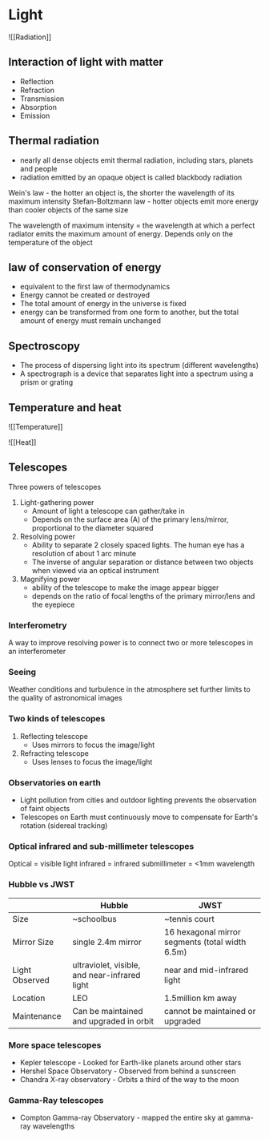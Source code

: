# Light

![[Radiation]]

## Interaction of light with matter
- Reflection
- Refraction
- Transmission
- Absorption
- Emission

## Thermal radiation
- nearly all dense objects emit thermal radiation, including stars, planets and people
- radiation emitted by an opaque object is called blackbody radiation

Wein's law - the hotter an object is, the shorter the wavelength of its maximum intensity
Stefan-Boltzmann law - hotter objects emit more energy than cooler objects of the same size

The wavelength of maximum intensity = the wavelength at which a perfect radiator emits the maximum amount of energy. Depends only on the temperature of the object

## law of conservation of energy
- equivalent to the first law of thermodynamics
- Energy cannot be created or destroyed
- The total amount of energy in the universe is fixed
- energy can be transformed from one form to another, but the total amount of energy must remain unchanged

## Spectroscopy
- The process of dispersing light into its spectrum (different wavelengths)
- A spectrograph is a device that separates light into a spectrum using a prism or grating

## Temperature and heat
![[Temperature]]

![[Heat]]
## Telescopes
Three powers of telescopes
1. Light-gathering power
	- Amount of light a telescope can gather/take in
	- Depends on the surface area (A) of the primary lens/mirror, proportional to the diameter squared
2. Resolving power
	- Ability to separate 2 closely spaced lights. The human eye has a resolution of about 1 arc minute
	- The inverse of angular separation or distance between two objects when viewed via an optical instrument
3. Magnifying power
	- ability of the telescope to make the image appear bigger
	- depends on the ratio of focal lengths of the primary mirror/lens and the eyepiece
### Interferometry
A way to improve resolving power is to connect two or more telescopes in an interferometer
### Seeing
Weather conditions and turbulence in the atmosphere set further limits to the quality of astronomical images

### Two kinds of telescopes
1. Reflecting telescope
	- Uses mirrors to focus the image/light
2. Refracting telescope
	- Uses lenses to focus the image/light

### Observatories on earth
- Light pollution from cities and outdoor lighting prevents the observation of faint objects
- Telescopes on Earth must continuously move to compensate for Earth's rotation (sidereal tracking)

### Optical infrared and sub-millimeter telescopes
Optical = visible light
infrared = infrared
submillimeter = <1mm wavelength

### Hubble vs JWST
|                | Hubble                                        | JWST                                            |
| -------------- | --------------------------------------------- | ----------------------------------------------- |
| Size           | ~schoolbus                                    | ~tennis court                                   |
| Mirror Size    | single 2.4m mirror                            | 16 hexagonal mirror segments (total width 6.5m) |
| Light Observed | ultraviolet, visible, and near-infrared light | near and mid-infrared light                     |
| Location       | LEO                                           | 1.5million km away                              |
| Maintenance    | Can be maintained and upgraded in orbit       | cannot be maintained or upgraded                                                |

### More space telescopes
- Kepler telescope - Looked for Earth-like planets around other stars
- Hershel Space Observatory - Observed from behind a sunscreen
- Chandra X-ray observatory - Orbits a third of the way to the moon

### Gamma-Ray telescopes
- Compton Gamma-ray Observatory - mapped the entire sky at gamma-ray wavelengths